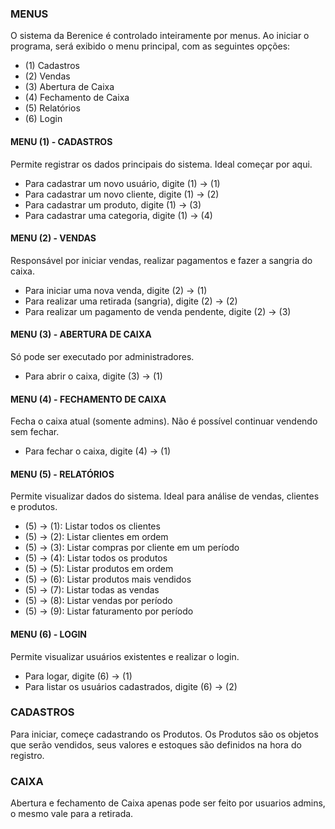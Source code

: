 ### MENUS
O sistema da Berenice é controlado inteiramente por menus. Ao iniciar o programa, será exibido o menu principal, com as seguintes opções:

- (1) Cadastros
- (2) Vendas
- (3) Abertura de Caixa
- (4) Fechamento de Caixa
- (5) Relatórios
- (6) Login

#### MENU (1) - CADASTROS
Permite registrar os dados principais do sistema. Ideal começar por aqui.

- Para cadastrar um novo usuário, digite (1) -> (1)
- Para cadastrar um novo cliente, digite (1) -> (2)
- Para cadastrar um produto, digite (1) -> (3)
- Para cadastrar uma categoria, digite (1) -> (4)

#### MENU (2) - VENDAS
Responsável por iniciar vendas, realizar pagamentos e fazer a sangria do caixa.

- Para iniciar uma nova venda, digite (2) -> (1)
- Para realizar uma retirada (sangria), digite (2) -> (2)
- Para realizar um pagamento de venda pendente, digite (2) -> (3)

#### MENU (3) - ABERTURA DE CAIXA
Só pode ser executado por administradores.

- Para abrir o caixa, digite (3) -> (1)

#### MENU (4) - FECHAMENTO DE CAIXA
Fecha o caixa atual (somente admins). Não é possível continuar vendendo sem fechar.

- Para fechar o caixa, digite (4) -> (1)

#### MENU (5) - RELATÓRIOS
Permite visualizar dados do sistema. Ideal para análise de vendas, clientes e produtos.

- (5) -> (1): Listar todos os clientes
- (5) -> (2): Listar clientes em ordem
- (5) -> (3): Listar compras por cliente em um período
- (5) -> (4): Listar todos os produtos
- (5) -> (5): Listar produtos em ordem
- (5) -> (6): Listar produtos mais vendidos
- (5) -> (7): Listar todas as vendas
- (5) -> (8): Listar vendas por período
- (5) -> (9): Listar faturamento por período

#### MENU (6) - LOGIN
Permite visualizar usuários existentes e realizar o login.

- Para logar, digite (6) -> (1)
- Para listar os usuários cadastrados, digite (6) -> (2)

### CADASTROS
Para iniciar, começe cadastrando os Produtos. Os Produtos são os objetos que serão vendidos, seus valores e estoques são definidos na hora do registro.

### CAIXA
Abertura e fechamento de Caixa apenas pode ser feito por usuarios admins, o mesmo
vale para a retirada.


